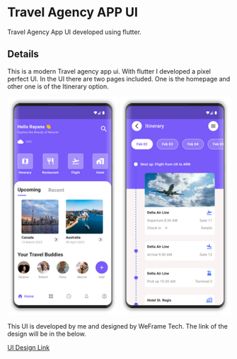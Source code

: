 # Travel Agency APP UI

Travel Agency App UI developed using flutter.

## Details

This is a modern Travel agency app ui. With flutter I developed a pixel perfect UI.
In the UI there are two pages included. One is the homepage and other one is of the Itinerary option.

<!-- markdownlint-disable MD033 -->
<div style="text-align: center;">
    <img src="./project_ui/developed/homePage.png" alt="Image 1" style="width: 50%; max-width: 250px;">
    <img src="./project_ui/developed/secondPage.png" alt="Image 1" style="width: 50%;max-width: 250px;">
</div>
<!-- markdownlint-disable MD033 -->

This UI is developed by me and designed by WeFrame Tech. The link of the design will be in the below.

[UI Design Link](https://dribbble.com/shots/21473914-Travel-service-Mobile-app "Visit Dribbble Website")
